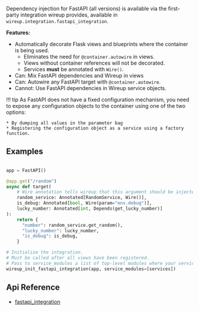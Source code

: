 Dependency injection for FastAPI (all versions) is available via the first-party integration wireup provides, available in
`wireup.integration.fastapi_integration`.


**Features:**

* Automatically decorate Flask views and blueprints where the container is being used.
    * Eliminates the need for `@container.autowire` in views.
    * Views without container references will not be decorated.
    * Services **must** be annotated with `Wire()`.
* Can: Mix FastAPI dependencies and Wireup in views
* Can: Autowire any FastAPI target with `@container.autowire`.
* Cannot: Use FastAPI dependencies in Wireup service objects.

!!! tip
    As FastAPI does not have a fixed configuration mechanism, you need to expose
    any configuration objects to the container using one of the two options: 

    * By dumping all values in the parameter bag
    * Registering the configuration object as a service using a factory function.

## Examples

```python

app = FastAPI()

@app.get("/random")
async def target(
    # Wire annotation tells wireup that this argument should be injected
    random_service: Annotated[RandomService, Wire()],
    is_debug: Annotated[bool, Wire(param="env.debug")],
    lucky_number: Annotated[int, Depends(get_lucky_number)]
):
    return {
      "number": random_service.get_random(), 
      "lucky_number": lucky_number,
      "is_debug": is_debug,
    }

# Initialize the integration.
# Must be called after all views have been registered.
# Pass to service_modules a list of top-level modules where your services reside.
wireup_init_fastapi_integration(app, service_modules=[services])
```

## Api Reference

* [fastapi_integration](../class/fastapi_integration.md)
